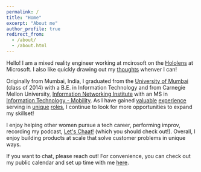 ```yaml
---
permalink: /
title: "Home"
excerpt: "About me"
author_profile: true
redirect_from: 
  - /about/
  - /about.html
---
```


Hello! I am a mixed reality engineer working at mcirosoft on the [Hololens](https://www.microsoft.com/en-us/hololens) at Microsoft. I also like quickly drawing out my [thoughts](https://www.instagram.com/_artchana/) whenver I can!

Originally from Mumbai, India, I graduated from the [University of Mumbai](https://www.djsce.ac.in/) (class of 2014) with a B.E. in Information Technology and from Carnegie Mellon University, [Information Networking Institute](https://www.cmu.edu/ini/) with an MS in [Information Technology - Mobility](https://www.cmu.edu/ini/academics/bicoastal/index.html). As I have gained [valuable](https://intuit.com/) [experience](https://www.microsoft.com/en-us/microsoft-365/exchange/email) serving in [unique](https://www.microsoft.com/en-us/hololens) [roles](https://www.iitb.ac.in/), I continue to look for more opportunities to expand my skillset!

I enjoy helping other women pursue a tech career, performing improv, recording my podcast, [Let's Chaat!](https://linktr.ee/letuschaat) (which you should check out!). Overall, I enjoy building products at scale that solve customer problems in unique ways.

If you want to chat, please reach out! For convenience, you can check out my public calendar and set up time with me [here](https://aka.ms/conferencecallwitharchana).

<!-- ![](images/holdinghands_northernlights.jpg) -->